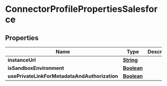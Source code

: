 

# ConnectorProfilePropertiesSalesforce


## Properties

| Name | Type | Description | Notes |
|------------ | ------------- | ------------- | -------------|
|**instanceUrl** | [**String**](String.md) |  |  [optional] |
|**isSandboxEnvironment** | [**Boolean**](Boolean.md) |  |  [optional] |
|**usePrivateLinkForMetadataAndAuthorization** | [**Boolean**](Boolean.md) |  |  [optional] |



